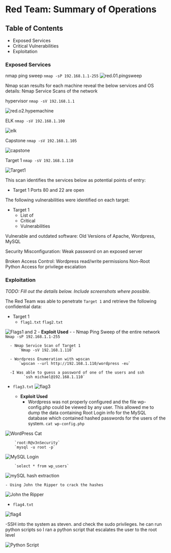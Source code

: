 # Red Team: Summary of Operations

## Table of Contents
- Exposed Services
- Critical Vulnerabilities
- Exploitation

### Exposed Services

nmap ping sweep
`nmap -sP 192.168.1.1-255`
![red.01.pingsweep](https://github.com/BQcybersec/-UofM-VIRT-CYBER-12-2021/blob/main/Project%203/Images/red.01.pingsweep.png)

Nmap scan results for each machine reveal the below services and OS details:
Nmap Service Scans of the network

hypervisor
`nmap -sV 192.168.1.1`

![red.o2.hypemachine](https://github.com/BQcybersec/-UofM-VIRT-CYBER-12-2021/blob/main/Project%203/Images/red.02.nmap.hyperviser.png)

ELK
`nmap -sV 192.168.1.100`

![elk](https://github.com/BQcybersec/-UofM-VIRT-CYBER-12-2021/blob/main/Project%203/Images/red.03.nmap.elk.png)

Capstone
`nmap -sV 192.168.1.105`

![capstone](https://github.com/BQcybersec/-UofM-VIRT-CYBER-12-2021/blob/main/Project%203/Images/red.04.nmap.capstone.png)


Target 1
`nmap -sV 192.168.1.110`

![Target1](https://github.com/BQcybersec/-UofM-VIRT-CYBER-12-2021/blob/main/Project%203/Images/red.05.nmap.target1.png)

This scan identifies the services below as potential points of entry:
- Target 1
  Ports 80 and 22 are open 
  


The following vulnerabilities were identified on each target:
- Target 1
  - List of
  - Critical
  - Vulnerabilities

Vulnerable and outdated software:
    Old Versions of Apache, Wordpress, MySQL

Security Misconfiguration:
    Weak password on an exposed server

Broken Access Control:
    Wordpress read/write permissions 
    Non-Root Python Access for privilege escalation



### Exploitation
_TODO: Fill out the details below. Include screenshots where possible._

The Red Team was able to penetrate `Target 1` and retrieve the following confidential data:
- Target 1
  - `flag1.txt` `flag2.txt`

![Flags1 and 2](https://github.com/BQcybersec/-UofM-VIRT-CYBER-12-2021/blob/main/Project%203/Images/red.06.flags1-2.png)
    - **Exploit Used**
    - 
      - Nmap Ping Sweep of the entire network
          `Nmap -sP 192.168.1.1-255`

      - Nmap Service Scan of Target 1
          `Nmap -sV 192.168.1.110`

      - Wordpress Enumeration with wpscan
          `wpscan --url http://192.168.1.110/wordpress -eu`

      -I Was able to guess a password of one of the users and ssh
            `ssh michael@192.168.1.110`

  - `flag3.txt`
![flag3](https://github.com/BQcybersec/-UofM-VIRT-CYBER-12-2021/blob/main/Project%203/Images/red.13.flag3.png)

    - **Exploit Used**
      - Wordpress was not properly configured and the file wp-config.php could be viewed by any user. This allowed me to dump the data containing Root Login info for the MySQL database which contained hashed passwords for the users of the system.
        `cat wp-config.php`

![WordPress Cat](https://github.com/BQcybersec/-UofM-VIRT-CYBER-12-2021/blob/main/Project%203/Images/red.07.wordpresscat.png)

        `root:R@v3nSecurity`
        `mysql -u root -p`
![MySQL Login](https://github.com/BQcybersec/-UofM-VIRT-CYBER-12-2021/blob/main/Project%203/Images/red.08.MySQL-Login.png)
       
        `select * from wp_users`

![mySQL hash extraction](https://github.com/BQcybersec/-UofM-VIRT-CYBER-12-2021/blob/main/Project%203/Images/red.09.mysqlhashextraction.png)

    - Using John the Ripper to crack the hashes
![John the Ripper](https://github.com/BQcybersec/-UofM-VIRT-CYBER-12-2021/blob/main/Project%203/Images/red.10.johntheripper.png)

  - `flag4.txt`

![flag4](https://github.com/BQcybersec/-UofM-VIRT-CYBER-12-2021/blob/main/Project%203/Images/red.14.flag4.png)

  -SSH into the system as steven. and check the sudo privileges. he can run python scripts so I ran a python script that escalates the user to the root level

![Python Script](https://github.com/BQcybersec/-UofM-VIRT-CYBER-12-2021/blob/main/Project%203/Images/red.11.pythonscript.png)